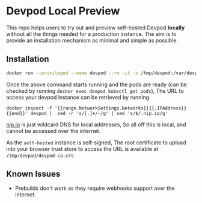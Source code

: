 # Devpod Local Preview

This repo helps users to try out and preview self-hosted Devpod **locally** without all the things
needed for a production instance. The aim is to provide an installation mechanism as minimal and
simple as possible.

## Installation

```bash
docker run --privileged --name devpod --rm -it -v /tmp/devpod:/var/devpod ghcr.io/khulnasoft/devpod/build/preview-install
```

Once the above command starts running and the pods are ready (can be checked by running `docker exec devpod kubectl get pods`),
The URL to access your devpod instance can be retrieved by running

```
docker inspect -f '{{range.NetworkSettings.Networks}}{{.IPAddress}}{{end}}' devpod |  sed -r 's/[.]+/-/g' | sed 's/$/.nip.io/g'
```

[nip.io](https://nip.io/) is just wildcard DNS for local addresses, So all off this is local, and cannot be accessed over the internet.

As the `self-hosted` instance is self-signed, The root certificate to upload into your browser trust store to access the URL is available at
`/tmp/devpod/devpod-ca.crt`.

## Known Issues

- Prebuilds don't work as they require webhooks support over the internet.
